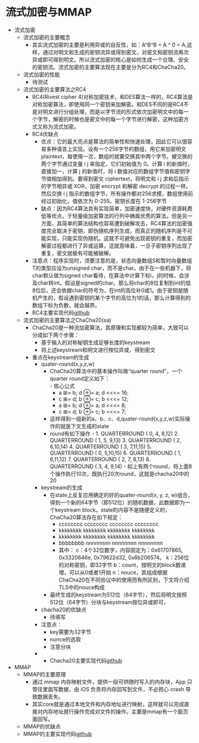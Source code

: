 # 流式加密与MMAP
- 流式加密
	-	流式加密的主要概念
		-	其实流式加密的主要是利用异或的自反性，如：A^B^B = A ^ 0 = A,这样，通过对明文和生成的密钥流异或得到密文，对密文和密钥流再次异或即可得到明文。所以流式加密的核心是如何生成一个合理、安全的密钥流。流式加密的主要算法现在主要是分为RC4和ChaCha20。
	-	流式加密的性能
		-	待测试    
	- 	流式加密的主要算法之RC4
		-	RC4(Rivest cipher 4)对称加密技术，和DES算法一样的，RC4算法是对称加密算法，即使用同一个密钥来加解密。和DES不同的是RC4不是对明文进行分组处理，而是以字节流的形式依次加密明文中的每一个字节，解密的时候也是密文中的每一个字节进行解密，这种加密方式又称为流式加密。
		- RC4优缺点
			-	优点：它的最大亮点是算法的简单性和快速处理，因此它可以很容易多种语言上实现。设有一个256字节的数组，用它来加密明文 plaintext，每使用一次，数组的就要交换其中两个字节。被交换的两个字节通过变量 i j 来指定，它们初始值为 0。计算 i 的新值时，直接加一，计算 j 的新值时，将 i 数值对应的数组字节值和密钥字节值相加得到。要得到密文 ciphertext，将明文和 i j 求和后指示的字节相异或 XOR，加密 encrypt 和解密 decrypt 的过程一样。然后交换 i j 指示的数组字节，所有操作都对256求模，数组使用前经过初始化，值依次为 0-255。密钥长度在 1-256字节 
			- 	缺点：因为RC4算法具有实现简单，加密速度快，对硬件资源耗费低等优点，于轻量级加密算法的行列中确属优秀的算法。但是另一方面，其简单的算法结构也容易遭到破解攻击，RC4算法的加密强度完全取决于密钥，即伪随机序列生成，而真正的随机序列是不可能实现，只能实现伪随机。这就不可避免出现密钥的重复，而加密解密过程都进行了异或运算，这就意味着，一旦子密钥序列出现了重复，密文就极有可能被破解。
		-  注意点：程序实现时，须要注意的是，状态向量数组S和暂时向量数组T的类型应设为unsigned char，而不是char。由于在一些机器下，将char默认做为signed char看待，在算法中计算下标i，j的时候，会涉及char转int。假设是signed的char。那么将char的8位复制到int的低8位后，还会依据char的符号为，在int的高位补0或1。由于密钥是随机产生的，假设遇到密钥的某个字节的高位为1的话，那么计算得到的数组下标为负数，就会越界。
		- RC4主要实现代码[github]() 
	-	流式加密的主要算法之ChaCha20(sa)
		-	ChaCha20是一种流加密算法，其原理和实现都较为简单，大致可以分成如下两个步骤：
			-	基于输入的对称秘钥生成足够长度的keystream
			-	将上述keystream和明文进行按位异或，得到密文
		-	重点在keystream的生成
			- 	quater-round(x,y,z,w)
				-	 ChaCha20算法中的基本操作叫做“quarter round”，一个quarter round定义如下：		
					-	核心公式
						-	a ⊞= b; d ⊕= a; d <<<= 16;
						-	c ⊞= d; b ⊕= c; b <<<= 12;
						-	a ⊞= b; d ⊕= a; d <<<= 8;
						-	c ⊞= d; b ⊕= c; b <<<= 7;  
				-	 这样得到一组新的a、b、c、d,quater-round(x,y,z,w)实际操作的就是下文生成的state
				-	 round有如下操作
					-	1.  QUARTERROUND ( 0, 4, 8,12)
						2.  QUARTERROUND ( 1, 5, 9,13)
						3.  QUARTERROUND ( 2, 6,10,14)
						4.  QUARTERROUND ( 3, 7,11,15)
						5.  QUARTERROUND ( 0, 5,10,15)
						6.  QUARTERROUND ( 1, 6,11,12)
						7.  QUARTERROUND ( 2, 7, 8,13)
						8.  QUARTERROUND ( 3, 4, 9,14)
					-	如上有两个round，将上面8个操作执行10次，既执行20次round，这就是chacha20中的20	 	  
			-	keystream的生成
				- 在state上反复应用确定的好的quater-round(x, y, z, w)组合，得到一个新的64字节（即512位）的随机数据，此数据即为一个keystream block。state的内容不是随便定义的，ChaCha20算法存在如下规定：
					-	cccccccc  cccccccc  cccccccc  cccccccc
					-	kkkkkkkk  kkkkkkkk  kkkkkkkk  kkkkkkkk
					-	kkkkkkkk  kkkkkkkk  kkkkkkkk  kkkkkkkk
					-	bbbbbbbb  nnnnnnnn  nnnnnnnn  nnnnnnnn
					-	其中：	
	c：4个32位数字，内容固定为：0x61707865, 0x3320646e, 0x79622d32, 0x6b206574。
	k：256位的对称密钥，即32字节
	b：count，按明文的block数递增，可以从0或者1开始
	n：nouce，其组成根据ChaCha20在不同协议中的使用而有所区别，下文将介绍TLS中的nouce构成
				-	最终生成的keystream为512位（64字节），然后将明文按照512位（64字节）分块与keystream按位异或即可，
			-	chacha20的优缺点
				-	待填写  
			-	注意点：
				-	key需要为32字节
				- 	nonce的选取
				-  注意分块
			-	- Chacha20主要实现代码[github]() 
- MMAP
	- MMAP的主要原理
		-	通过 mmap 内存映射文件，提供一段可供随时写入的内存块，App 只管往里面写数据，由 iOS 负责将内存回写到文件，不必担心 crash 导致数据丢失。 
      -	其实core就是通过本地文件和内存地址进行映射，这样就可以完成直接对内存地址就行操作完成对文件的操作。主要是mmap有一个脏页面回写。
	- MMAP的优缺点
	- MMAP的主要实现代码[github](https://github.com/LiFaNSuperMan/LFMmap)
